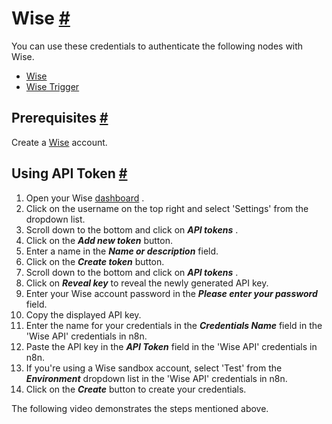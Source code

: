 


 Wise
 [#](#wise "Permanent link")
===================================



 You can use these credentials to authenticate the following nodes with Wise.
 


* [Wise](/integrations/builtin/app-nodes/n8n-nodes-base.wise/)
* [Wise Trigger](/integrations/builtin/trigger-nodes/n8n-nodes-base.wisetrigger/)



 Prerequisites
 [#](#prerequisites "Permanent link")
-----------------------------------------------------



 Create a
 [Wise](https://wise.com/) 
 account.
 



 Using API Token
 [#](#using-api-token "Permanent link")
---------------------------------------------------------


1. Open your Wise
 [dashboard](https://wise.com/user/account/) 
 .
2. Click on the username on the top right and select 'Settings' from the dropdown list.
3. Scroll down to the bottom and click on
 ***API tokens***
 .
4. Click on the
 ***Add new token***
 button.
5. Enter a name in the
 ***Name or description***
 field.
6. Click on the
 ***Create token***
 button.
7. Scroll down to the bottom and click on
 ***API tokens***
 .
8. Click on
 ***Reveal key***
 to reveal the newly generated API key.
9. Enter your Wise account password in the
 ***Please enter your password***
 field.
10. Copy the displayed API key.
11. Enter the name for your credentials in the
 ***Credentials Name***
 field in the 'Wise API' credentials in n8n.
12. Paste the API key in the
 ***API Token***
 field in the 'Wise API' credentials in n8n.
13. If you're using a Wise sandbox account, select 'Test' from the
 ***Environment***
 dropdown list in the 'Wise API' credentials in n8n.
14. Click on the
 ***Create***
 button to create your credentials.



 The following video demonstrates the steps mentioned above.
 








